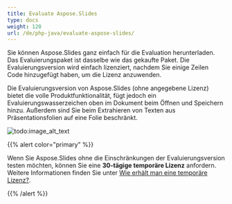 ```yaml
---
title: Evaluate Aspose.Slides
type: docs
weight: 120
url: /de/php-java/evaluate-aspose-slides/
---
```


Sie können Aspose.Slides ganz einfach für die Evaluation herunterladen. Das Evaluierungspaket ist dasselbe wie das gekaufte Paket. Die Evaluierungsversion wird einfach lizenziert, nachdem Sie einige Zeilen Code hinzugefügt haben, um die Lizenz anzuwenden.

Die Evaluierungsversion von Aspose.Slides (ohne angegebene Lizenz) bietet die volle Produktfunktionalität, fügt jedoch ein Evaluierungswasserzeichen oben im Dokument beim Öffnen und Speichern hinzu. Außerdem sind Sie beim Extrahieren von Texten aus Präsentationsfolien auf eine Folie beschränkt.

![todo:image_alt_text](evaluate-aspose-slides_1.png)

{{% alert color="primary" %}} 

Wenn Sie Aspose.Slides ohne die Einschränkungen der Evaluierungsversion testen möchten, können Sie eine **30-tägige temporäre Lizenz** anfordern. Weitere Informationen finden Sie unter [Wie erhält man eine temporäre Lizenz?](https://purchase.aspose.com/temporary-license).

{{% /alert %}}